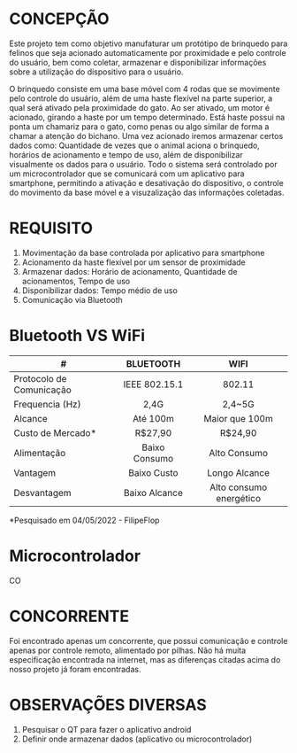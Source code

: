 
# CONCEPÇÃO
  
Este projeto tem como objetivo manufaturar um protótipo de brinquedo para felinos que seja acionado automaticamente por proximidade e pelo controle do usuário, bem como coletar, armazenar e disponibilizar informações sobre a utilização do dispositivo para o usuário. 

O brinquedo consiste em uma base móvel com 4 rodas que se movimente pelo controle do usuário, além de uma haste flexível na parte superior, a qual será ativado pela proximidade do gato. Ao ser ativado, um motor é acionado, girando a haste por um tempo determinado. Está haste possui na ponta um chamariz para o gato, como penas ou algo similar de forma a chamar a atenção do bichano. Uma vez acionado iremos armazenar certos dados como: Quantidade de vezes que o animal aciona o brinquedo, horários de acionamento e tempo de uso, além de disponibilizar visualmente os dados para o usuário. Todo o sistema será controlado por um microcontrolador que se comunicará com um aplicativo para smartphone, permitindo a ativação e desativação do dispositivo, o controle do movimento da base móvel e a visuzalização das informações coletadas.

# REQUISITO

1. Movimentação da base controlada por aplicativo para smartphone
2. Acionamento da haste flexível por um sensor de proximidade
3. Armazenar dados: Horário de acionamento, Quantidade de acionamentos, Tempo de uso
4. Disponibilizar dados: Tempo médio de uso
5. Comunicação via Bluetooth

# Bluetooth VS WiFi

|#|  **BLUETOOTH** | **WIFI** |
|-|:-:|:-:|
|Protocolo de Comunicação|IEEE 802.15.1|802.11|
|Frequencia (Hz)|2,4G|2,4~5G|
|Alcance|Até 100m|Maior que 100m|
|Custo de Mercado*|R$27,90|R$24,90|
|Alimentação|Baixo Consumo|Alto Consumo|
|Vantagem|Baixo Custo|Longo Alcance|
|Desvantagem|Baixo Alcance|Alto consumo energético|

*Pesquisado em 04/05/2022 - FilipeFlop

# Microcontrolador

CO

# CONCORRENTE

Foi encontrado apenas um concorrente, que possui comunicação e controle apenas por controle remoto, alimentado por pilhas. Não há muita especificação encontrada na internet, mas as diferenças citadas acima do nosso projeto já foram encontradas. 

# OBSERVAÇÕES DIVERSAS

1. Pesquisar o QT para fazer o aplicativo android
2. Definir onde armazenar dados (aplicativo ou microcontrolador)
